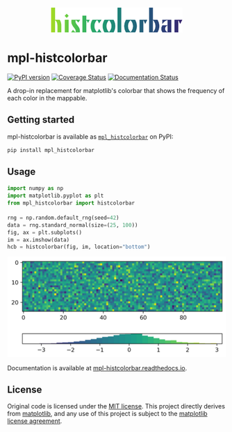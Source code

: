 <p align="center">
  <img alt="mpl-histcolorbar logo" width=60% src="https://raw.githubusercontent.com/jnahlers/mpl-histcolorbar/main/docs/_static/logo.png">
</p>

# mpl-histcolorbar
[![PyPI version](https://badge.fury.io/py/mpl-histcolorbar.svg)](https://badge.fury.io/py/mpl-histcolorbar)
[![Coverage Status](https://coveralls.io/repos/github/keflavich/mpl-histcolorbar/badge.svg?branch=master)](https://coveralls.io/github/keflavich/mpl-histcolorbar?branch=master)
[![Documentation Status](https://readthedocs.org/projects/mpl-histcolorbar/badge/?version=latest)](https://mpl-histcolorbar.readthedocs.io/en/latest/?badge=latest)

A drop-in replacement for matplotlib's colorbar that shows the frequency of each color in the mappable.

## Getting started

mpl-histcolorbar is available as [`mpl_histcolorbar`](https://pypi.org/project/mpl_histcolorbar/) on PyPI:

```bash
pip install mpl_histcolorbar
```

## Usage

```python
import numpy as np
import matplotlib.pyplot as plt
from mpl_histcolorbar import histcolorbar

rng = np.random.default_rng(seed=42)
data = rng.standard_normal(size=(25, 100))
fig, ax = plt.subplots()
im = ax.imshow(data)
hcb = histcolorbar(fig, im, location="bottom")
```

![Example](https://raw.githubusercontent.com/jnahlers/mpl-histcolorbar/main/docs/_static/readme_example.png)

Documentation is available at [mpl-histcolorbar.readthedocs.io](https://mpl-histcolorbar.readthedocs.io/en/latest/).


## License
Original code is licensed under the [MIT license](https://opensource.org/licenses/MIT). This project directly derives 
from [matplotlib](https://matplotlib.org/), and any use of this project is subject to
the [matplotlib license agreement](https://matplotlib.org/stable/users/project/license.html).  
